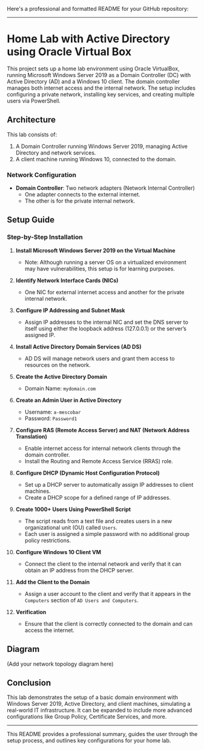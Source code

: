 Here's a professional and formatted README for your GitHub repository:

---

# Home Lab with Active Directory using Oracle Virtual Box

This project sets up a home lab environment using Oracle VirtualBox, running Microsoft Windows Server 2019 as a Domain Controller (DC) with Active Directory (AD) and a Windows 10 client. The domain controller manages both internet access and the internal network. The setup includes configuring a private network, installing key services, and creating multiple users via PowerShell.

## Architecture

This lab consists of:
1. A Domain Controller running Windows Server 2019, managing Active Directory and network services.
2. A client machine running Windows 10, connected to the domain.

### Network Configuration
- **Domain Controller**: Two network adapters (Network Internal Controller)
  - One adapter connects to the external internet.
  - The other is for the private internal network.

## Setup Guide

### Step-by-Step Installation

1. **Install Microsoft Windows Server 2019 on the Virtual Machine**
   - Note: Although running a server OS on a virtualized environment may have vulnerabilities, this setup is for learning purposes.

2. **Identify Network Interface Cards (NICs)**
   - One NIC for external internet access and another for the private internal network.

3. **Configure IP Addressing and Subnet Mask**
   - Assign IP addresses to the internal NIC and set the DNS server to itself using either the loopback address (127.0.0.1) or the server’s assigned IP.

4. **Install Active Directory Domain Services (AD DS)**
   - AD DS will manage network users and grant them access to resources on the network.

5. **Create the Active Directory Domain**
   - Domain Name: `mydomain.com`

6. **Create an Admin User in Active Directory**
   - Username: `a-mescobar`
   - Password: `Password1`

7. **Configure RAS (Remote Access Server) and NAT (Network Address Translation)**
   - Enable internet access for internal network clients through the domain controller.
   - Install the Routing and Remote Access Service (RRAS) role.

8. **Configure DHCP (Dynamic Host Configuration Protocol)**
   - Set up a DHCP server to automatically assign IP addresses to client machines.
   - Create a DHCP scope for a defined range of IP addresses.

9. **Create 1000+ Users Using PowerShell Script**
   - The script reads from a text file and creates users in a new organizational unit (OU) called `Users`.
   - Each user is assigned a simple password with no additional group policy restrictions.

10. **Configure Windows 10 Client VM**
    - Connect the client to the internal network and verify that it can obtain an IP address from the DHCP server.

11. **Add the Client to the Domain**
    - Assign a user account to the client and verify that it appears in the `Computers` section of `AD Users and Computers`.

12. **Verification**
    - Ensure that the client is correctly connected to the domain and can access the internet.

## Diagram

(Add your network topology diagram here)

## Conclusion

This lab demonstrates the setup of a basic domain environment with Windows Server 2019, Active Directory, and client machines, simulating a real-world IT infrastructure. It can be expanded to include more advanced configurations like Group Policy, Certificate Services, and more.

---

This README provides a professional summary, guides the user through the setup process, and outlines key configurations for your home lab.
